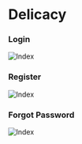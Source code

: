 # Delicacy

### Login
![Index](https://github.com/yscpeak/Delicacy/blob/main/delicacy_login.jpg)

### Register
![Index](https://github.com/yscpeak/Delicacy/blob/main/delicacy_register.png)

### Forgot Password
![Index](https://github.com/yscpeak/Delicacy/blob/main/delicacy_forgot_password.png)
